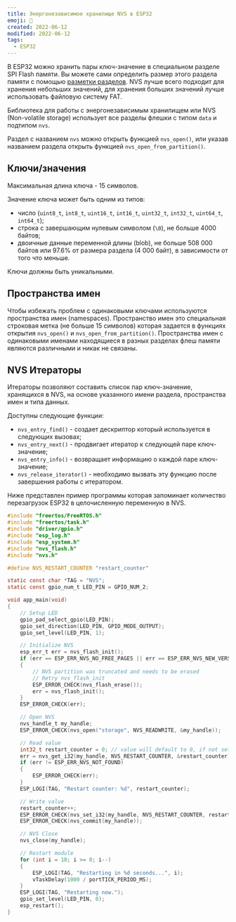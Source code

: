 ```yaml
---
title: Энергонезависимое хранилище NVS в ESP32
emoji: 🦉
created: 2022-06-12
modified: 2022-06-12
tags:
  - ESP32
---
```


В ESP32 можно хранить пары ключ-значение в специальном разделе SPI Flash памяти. Вы можете сами определить размер этого раздела памяти с помощью [разметки разделов](https://docs.espressif.com/projects/esp-idf/en/latest/esp32/api-guides/partition-tables.html). NVS лучше всего подходит для хранения небольших значений, для хранения больших значений лучше использовать файловую систему FAT.

Библиотека для работы с энергонезависимым хранилищем или NVS (Non-volatile storage) использует все разделы флешки с типом `data` и подтипом `nvs`.

Раздел с названием `nvs` можно открыть функцией `nvs_open()`, или указав названием раздела открыть функцией `nvs_open_from_partition()`.

## Ключи/значения

Максимальная длина ключа - 15 символов.

Значение ключа может быть одним из типов:

- число (`uint8_t`, `int8_t`, `uint16_t`, `int16_t`, `uint32_t`, `int32_t`, `uint64_t`, `int64_t`);
- строка с завершающим нулевым символом (`\0`), не больше 4000 байтов;
- двоичные данные переменной длины (blob), не больше 508 000 байтов или 97.6% от размера раздела (4 000 байт), в зависимости от того что меньше.

Ключи должны быть уникальными.

## Пространства имен

Чтобы избежать проблем с одинаковыми ключами используются пространства имен (namespaces). Пространство имен это специальная строковая метка (не больше 15 символов) которая задается в функциях открытия `nvs_open()` и `nvs_open_from_partition()`. Пространства имен с одинаковыми именами находящиеся в разных разделах флеш памяти являются различными и никак не связаны.

## NVS Итераторы

Итераторы позволяют составить список пар ключ-значение, хранящихся в NVS, на основе указанного имени раздела, пространства имен и типа данных.

Доступны следующие функции:

- `nvs_entry_find()` - создает дескриптор который используется в следующих вызовах;
- `nvs_entry_next()` - продвигает итератор к следующей паре ключ-значение;
- `nvs_entry_info()` - возвращает информацию о каждой паре ключ-значение;
- `nvs_release_iterator()` - необходимо вызвать эту функцию после завершения работы с итератором.

Ниже представлен пример программы которая запоминает количество перезагрузок ESP32 в целочисленную переменную в NVS.

```c
#include "freertos/FreeRTOS.h"
#include "freertos/task.h"
#include "driver/gpio.h"
#include "esp_log.h"
#include "esp_system.h"
#include "nvs_flash.h"
#include "nvs.h"

#define NVS_RESTART_COUNTER "restart_counter"

static const char *TAG = "NVS";
static const gpio_num_t LED_PIN = GPIO_NUM_2;

void app_main(void)
{
    // Setup LED
    gpio_pad_select_gpio(LED_PIN);
    gpio_set_direction(LED_PIN, GPIO_MODE_OUTPUT);
    gpio_set_level(LED_PIN, 1);

    // Initialize NVS
    esp_err_t err = nvs_flash_init();
    if (err == ESP_ERR_NVS_NO_FREE_PAGES || err == ESP_ERR_NVS_NEW_VERSION_FOUND)
    {
        // NVS partition was truncated and needs to be erased
        // Retry nvs_flash_init
        ESP_ERROR_CHECK(nvs_flash_erase());
        err = nvs_flash_init();
    }
    ESP_ERROR_CHECK(err);

    // Open NVS
    nvs_handle_t my_handle;
    ESP_ERROR_CHECK(nvs_open("storage", NVS_READWRITE, &my_handle));

    // Read value
    int32_t restart_counter = 0; // value will default to 0, if not set yet in NVS
    err = nvs_get_i32(my_handle, NVS_RESTART_COUNTER, &restart_counter);
    if (err != ESP_ERR_NVS_NOT_FOUND)
    {
        ESP_ERROR_CHECK(err);
    }
    ESP_LOGI(TAG, "Restart counter: %d", restart_counter);

    // Write value
    restart_counter++;
    ESP_ERROR_CHECK(nvs_set_i32(my_handle, NVS_RESTART_COUNTER, restart_counter));
    ESP_ERROR_CHECK(nvs_commit(my_handle));

    // NVS Close
    nvs_close(my_handle);

    // Restart module
    for (int i = 10; i >= 0; i--)
    {
        ESP_LOGI(TAG, "Restarting in %d seconds...", i);
        vTaskDelay(1000 / portTICK_PERIOD_MS);
    }
    ESP_LOGI(TAG, "Restarting now.");
    gpio_set_level(LED_PIN, 0);
    esp_restart();
}
```
